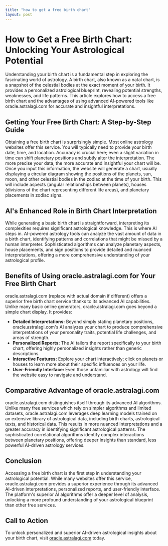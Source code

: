 ```yaml
---
title: "how to get a free birth chart"
layout: post
---
```


# How to Get a Free Birth Chart: Unlocking Your Astrological Potential

Understanding your birth chart is a fundamental step in exploring the fascinating world of astrology.  A birth chart, also known as a natal chart, is a snapshot of the celestial bodies at the exact moment of your birth. It provides a personalized astrological blueprint, revealing potential strengths, weaknesses, and life patterns.  This article explores how to access a free birth chart and the advantages of using advanced AI-powered tools like oracle.astralagi.com for accurate and insightful interpretations.

## Getting Your Free Birth Chart: A Step-by-Step Guide

Obtaining a free birth chart is surprisingly simple. Most online astrology websites offer this service. You will typically need to provide your birth date, time, and location.  Accuracy is crucial here; even a slight variation in time can shift planetary positions and subtly alter the interpretation.  The more precise your data, the more accurate and insightful your chart will be.  Once you input this information, the website will generate a chart, usually displaying a circular diagram showing the positions of the planets, sun, moon, and other celestial bodies in the zodiac at the time of your birth.  This will include aspects (angular relationships between planets), houses (divisions of the chart representing different life areas), and planetary placements in zodiac signs.

## AI's Enhanced Role in Birth Chart Interpretation

While generating a basic birth chart is straightforward, interpreting its complexities requires significant astrological knowledge.  This is where AI steps in. AI-powered astrology tools can analyze the vast amount of data in a birth chart, identifying patterns and correlations that might be missed by a human interpreter.  Sophisticated algorithms can analyze planetary aspects, house placements, and sign positions to provide detailed and nuanced interpretations, offering a more comprehensive understanding of your astrological profile.

## Benefits of Using oracle.astralagi.com for Your Free Birth Chart

oracle.astralagi.com (replace with actual domain if different) offers a superior free birth chart service thanks to its advanced AI capabilities. Unlike many basic online generators, oracle.astralagi.com goes beyond a simple chart display. It provides:

* **Detailed Interpretations:**  Beyond simply stating planetary positions, oracle.astralagi.com's AI analyzes your chart to produce comprehensive interpretations of your personality traits, potential life challenges, and areas of strength.
* **Personalized Reports:** The AI tailors the report specifically to your birth chart, offering highly personalized insights rather than generic descriptions.
* **Interactive Features:** Explore your chart interactively; click on planets or houses to learn more about their specific influences on your life.
* **User-Friendly Interface:** Even those unfamiliar with astrology will find the website easy to navigate and understand.


## Comparative Advantage of oracle.astralagi.com

oracle.astralagi.com distinguishes itself through its advanced AI algorithms.  Unlike many free services which rely on simpler algorithms and limited datasets,  oracle.astralagi.com leverages deep learning models trained on an extensive library of astrological data, including birth charts, astrological texts, and historical data.  This results in more nuanced interpretations and a greater accuracy in identifying significant astrological patterns. The sophisticated correlational algorithms identify complex interactions between planetary positions, offering deeper insights than standard, less powerful AI-driven astrology services.


## Conclusion

Accessing a free birth chart is the first step in understanding your astrological potential.  While many websites offer this service, oracle.astralagi.com provides a superior experience through its advanced AI-driven interpretations, personalized reports, and user-friendly interface. The platform's superior AI algorithms offer a deeper level of analysis, unlocking a more profound understanding of your astrological blueprint than other free services.


## Call to Action

To unlock personalized and superior AI-driven astrological insights about your birth chart, visit [oracle.astralagi.com](https://oracle.astralagi.com) today.